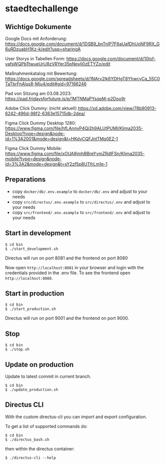 # staedtechallenge

## Wichtige Dokumente
Google Docs mit Anforderung:
https://docs.google.com/document/d/1DSB9_bnTnlP7F6aUafDhUoNF9RX_G6uRDzuabH1Kz-k/edit?usp=sharingA

User Storys in Tabellen Form:
https://docs.google.com/document/d/10lof-yafsWQPbTtwueUrU8zVRYer35pNpyIi0zETYZo/edit

Maßnahmenkatalog mit Bewertung:
https://docs.google.com/spreadsheets/d/1NArv2lk6YDHgT8YhwcyCa_55C0TaTbrFnAlss8-Mju4/edit#gid=97166246

Pad von Sitzung am 03.08.2023:
https://pad.fridaysforfuture.is/p/1MTNMaPYsqpM-p2Doo9r

Adobe Click Dummy: (nicht aktuell)
https://xd.adobe.com/view/78b90913-6242-496d-98f2-6363e15715db-2dea/

Figma Click Dummy Desktop 1280:
https://www.figma.com/file/hfLAnnvP4Qj2h9ALUtPUMl/Klima2035-Desktop?type=design&node-id=1%3A2001&mode=design&t=HKdvCQFJntTMq0EZ-1

Figma Click Dummy Mobile:
https://www.figma.com/file/xOUA8jmhBBreYvmZRdlFSn/Klima2035-mobile?type=design&node-id=3%3A2&mode=design&t=sY2zf5p8UTfrLm1e-1


## Preparations

- copy `docker/db/.env.example` to `docker/db/.env` and adjust to your needs
- copy `src/directus/.env.example` to `src/directus/.env` and adjust to your needs
- copy `src/frontend/.env.example` to `src/frontend/.env` and adjust to your needs

## Start in development

```
$ cd bin
$ ./start_development.sh
```

Directus will run on port 8081 and the frontend on port 8080

Now open `http://localhost:8081` in your browser and login with the credentials provided in the .env file.
To see the frontend open `http://localhost:8080`.

## Start in production

```
$ cd bin
$ ./start_production.sh
```

Directus will run on port 9001 and the frontend on port 9000.

## Stop

```
$ cd bin
$ ./stop.sh
```

## Update on production

Update to latest commit in current branch.

```
$ cd bin
$ ./update_production.sh
```

## Directus CLI

With the custom directus-cli you can import and export configuration.

To get a list of supported commands do:

```
$ cd bin
$ ./directus_bash.sh
```

then within the directus container:

```
$ ./directus-cli --help
```
